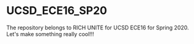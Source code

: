 # UCSD_ECE16_SP20
The repository belongs to RICH UNITE for UCSD ECE16 for Spring 2020.
Let's make something really cool!!!

